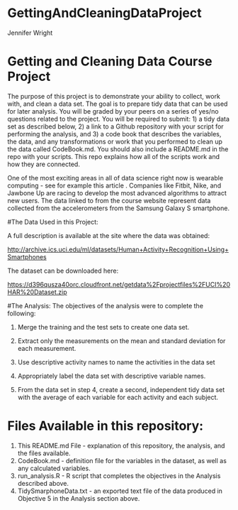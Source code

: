 # GettingAndCleaningDataProject

Jennifer Wright

# Getting and Cleaning Data Course Project

The purpose of this project is to demonstrate your ability to collect, work with, and clean a data set. The goal is to prepare tidy data that can be used for later analysis. You will be graded by your peers on a series of yes/no questions related to the project. You will be required to submit: 1) a tidy data set as described below, 2) a link to a Github repository with your script for performing the analysis, and 3) a code book that describes the variables, the data, and any transformations or work that you performed to clean up the data called CodeBook.md. You should also include a README.md in the repo with your scripts. This repo explains how all of the scripts work and how they are connected.

One of the most exciting areas in all of data science right now is wearable computing - see for example this article . Companies like Fitbit, Nike, and Jawbone Up are racing to develop the most advanced algorithms to attract new users. The data linked to from the course website represent data collected from the accelerometers from the Samsung Galaxy S smartphone. 

#The Data Used in this Project:

A full description is available at the site where the data was obtained:

http://archive.ics.uci.edu/ml/datasets/Human+Activity+Recognition+Using+Smartphones

The dataset can be downloaded here:

https://d396qusza40orc.cloudfront.net/getdata%2Fprojectfiles%2FUCI%20HAR%20Dataset.zip

#The Analysis:
The objectives of the analysis were to complete the following:

1. Merge the training and the test sets to create one data set.

2. Extract only the measurements on the mean and standard deviation for each measurement.

3. Use descriptive activity names to name the activities in the data set

4. Appropriately label the data set with descriptive variable names.

5. From the data set in step 4, create a second, independent tidy data set with the average of each variable for each activity and each subject.

# Files Available in this repository:
1. This README.md File - explanation of this repository, the analysis, and the files available.
2. CodeBook.md - definition file for the variables in the dataset, as well as any calculated variables.
3. run_analysis.R - R script that completes the objectives in the Analysis described above.
4. TidySmarphoneData.txt - an exported text file of the data produced in Objective 5 in the Analysis section above.
